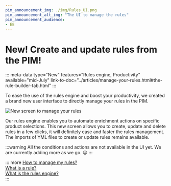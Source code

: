 ```yaml
---
pim_announcement_img: ./img/Rules_UI.png
pim_announcement_alt_img: "The UI to manage the rules"
pim_announcement_audience:
- EE
---
```


# New! Create and update rules from the PIM!
::: meta-data type="New" features="Rules engine, Productivity" available="mid-July" link-to-doc="../articles/manage-your-rules.html#the-rule-builder-tab.html"
:::

To ease the use of the rules engine and boost your productivity, we created a brand new user interface to directly manage your rules in the PIM.  

![New screen to manage your rules](../img/Rules_UI.png)

Our rules engine enables you to automate enrichment actions on specific product selections. This new screen allows you to create, update and delete rules in a few clicks, it will definitely ease and faster the rules management.  
The imports of YML files to create or update rules remains available.

:::warning
All the conditions and actions are not available in the UI yet. We are currently adding more as we go. :wink:
:::


::: more
[How to manage my rules?](../articles/manage-your-rules.html)  
[What is a rule?](../articles/what-is-a-rule.html)  
[What is the rules engine?](../articles/get-started-with-the-rules-engine.html)   
:::
